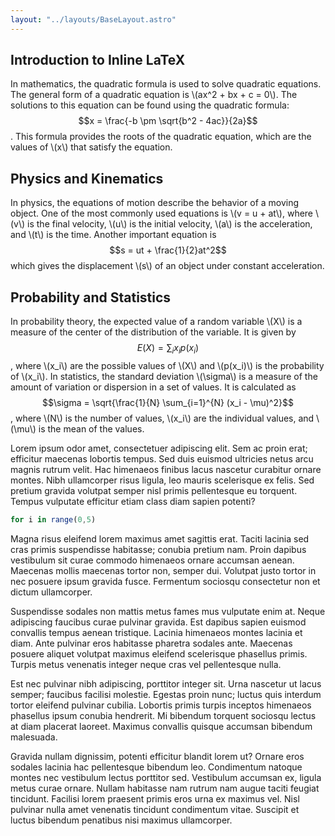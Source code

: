 ```yaml
---
layout: "../layouts/BaseLayout.astro"
---
```


## Introduction to Inline LaTeX

In mathematics, the quadratic formula is used to solve quadratic equations. The general form of a quadratic equation is \\(ax^2 + bx + c = 0\\). The solutions to this equation can be found using the quadratic formula: $$x = \frac{-b \pm \sqrt{b^2 - 4ac}}{2a}$$. This formula provides the roots of the quadratic equation, which are the values of \\(x\\) that satisfy the equation.

## Physics and Kinematics

In physics, the equations of motion describe the behavior of a moving object. One of the most commonly used equations is \\(v = u + at\\), where \\(v\\) is the final velocity, \\(u\\) is the initial velocity, \\(a\\) is the acceleration, and \\(t\\) is the time. Another important equation is $$s = ut + \frac{1}{2}at^2$$ which gives the displacement \\(s\\) of an object under constant acceleration.

## Probability and Statistics

In probability theory, the expected value of a random variable \\(X\\) is a measure of the center of the distribution of the variable. It is given by $$E(X) = \sum_{i} x_i p(x_i)$$, where \\(x_i\\) are the possible values of \\(X\\) and \\(p(x_i)\\) is the probability of \\(x_i\\). In statistics, the standard deviation \\(\sigma\\) is a measure of the amount of variation or dispersion in a set of values. It is calculated as $$\sigma = \sqrt{\frac{1}{N} \sum_{i=1}^{N} (x_i - \mu)^2}$$, where \\(N\\) is the number of values, \\(x_i\\) are the individual values, and \\(\mu\\) is the mean of the values.

Lorem ipsum odor amet, consectetuer adipiscing elit. Sem ac proin erat; efficitur maecenas lobortis tempus. Sed duis euismod ultricies netus arcu magnis rutrum velit. Hac himenaeos finibus lacus nascetur curabitur ornare montes. Nibh ullamcorper risus ligula, leo mauris scelerisque ex felis. Sed pretium gravida volutpat semper nisl primis pellentesque eu torquent. Tempus vulputate efficitur etiam class diam sapien potenti? 

```js
for i in range(0,5)
```

Magna risus eleifend lorem maximus amet sagittis erat. Taciti lacinia sed cras primis suspendisse habitasse; conubia pretium nam. Proin dapibus vestibulum sit curae commodo himenaeos ornare accumsan aenean. Maecenas mollis maecenas tortor non, semper dui. Volutpat justo tortor in nec posuere ipsum gravida fusce. Fermentum sociosqu consectetur non et dictum ullamcorper.

Suspendisse sodales non mattis metus fames mus vulputate enim at. Neque adipiscing faucibus curae pulvinar gravida. Est dapibus sapien euismod convallis tempus aenean tristique. Lacinia himenaeos montes lacinia et diam. Ante pulvinar eros habitasse pharetra sodales ante. Maecenas posuere aliquet volutpat maximus eleifend scelerisque phasellus primis. Turpis metus venenatis integer neque cras vel pellentesque nulla.

Est nec pulvinar nibh adipiscing, porttitor integer sit. Urna nascetur ut lacus semper; faucibus facilisi molestie. Egestas proin nunc; luctus quis interdum tortor eleifend pulvinar cubilia. Lobortis primis turpis inceptos himenaeos phasellus ipsum conubia hendrerit. Mi bibendum torquent sociosqu lectus at diam placerat laoreet. Maximus convallis quisque accumsan bibendum malesuada.

Gravida nullam dignissim, potenti efficitur blandit lorem ut? Ornare eros sodales lacinia hac pellentesque bibendum leo. Condimentum natoque montes nec vestibulum lectus porttitor sed. Vestibulum accumsan ex, ligula metus curae ornare. Nullam habitasse nam rutrum nam augue taciti feugiat tincidunt. Facilisi lorem praesent primis eros urna ex maximus vel. Nisl pulvinar nulla amet venenatis tincidunt condimentum vitae. Suscipit et luctus bibendum penatibus nisi maximus ullamcorper.
